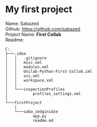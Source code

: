 # My first project

Name: Sabazed\
Github: <a href="https://github.com/sabazed">https://github.com/sabazed \
Project Name: <b>First Collab</b>\
Readme:
```
C:.
├───.idea
│   │   .gitignore
│   │   misc.xml
│   │   modules.xml
│   │   Unilab-Python-First-Collab.iml
│   │   vcs.xml
│   │   workspace.xml
│   │
│   └───inspectionProfiles
│           profiles_settings.xml
│
└───firstProject
    |   
    └───saba_zedginidze
            app.py
            readme.md    
```